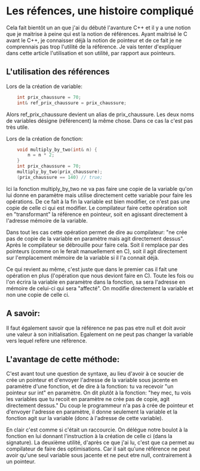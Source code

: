 # Les réfences, une histoire compliqué

Cela fait bientôt un an que j'ai du débuté l'avanture C++ et il y a une notion que je maitrise à peine qui est la notion de références. Ayant maitrisé le C avant le C++, je connaisser déjà la notion de pointeur et de ce fait je ne comprennais pas trop l'utilité de la référence. Je vais tenter d'expliquer dans cette article l'utilisation et son utilité, par rapport aux pointeurs.

## L'utilisation des références

Lors de la création de variable:
```c
	int prix_chaussure = 70;
	int& ref_prix_chaussure = prix_chaussure;
```

Alors ref_prix_chaussure devient un alias de prix_chaussure.
Les deux noms de variables désigne (référencent) la même chose.
Dans ce cas la c'est pas très utile. 

Lors de la création de fonction:
```c
	void multiply_by_two(int& n) {
		n = n * 2;
	}
	int prix_chaussure = 70;
	multiply_by_two(prix_chaussure);
	(prix_chaussure == 140) // true;
```

Ici la fonction multiply_by_two ne va pas faire une copie de la variable qu'on lui donne en paramètre mais utilise directement cette variable pour faire les opérations.
De ce fait à la fin la variable est bien modifier, ce n'est pas une copie de celle ci qui est modifier.
Le compilateur faire cette opération soit en "transformant" la référence en pointeur, soit en agissant directement à l'adresse mémoire de la variable.

Dans tout les cas cette opération permet de dire au compilateur: "ne crée pas de copie de la variable en paramètre mais agit directement dessus". Après le compilateur se débrouille pour faire cela. Soit il remplace par des pointeurs (comme on le ferait manuellement en C), soit il agit directement sur l'emplacement mémoire de la variable si il l'a connait déjà. 

Ce qui revient au même, c'est juste que dans le premier cas il fait une opération en plus (l'opération que nous deviont faire en C).
Toute les fois ou l'on écrira la variable en paramètre dans la fonction, sa sera l'adresse en mémoire de celui-ci qui sera "affecté". On modifie directement la variable et non une copie de celle ci.


## A savoir:

Il faut également savoir que la référence ne pas pas etre null et doit avoir une valeur à son initialisation. Egalement on ne peut pas changer la variable vers lequel refère une réfèrence.

## L'avantage de cette méthode:

C'est avant tout une question de syntaxe, au lieu d'avoir à ce soucier de crée un pointeur et d'envoyer l'adresse de la variable sous jacente en paramètre d'une fonction,  et de dire à la fonction: tu va recevoir "un pointeur sur int" en paramètre. On dit plutôt à la fonction: "hey mec, tu vois les variables que tu recoit en paramètre ne crée pas de copie, agit directement dessus." Du coup le programmeur n'a pas à crée de pointeur et d'envoyer l'adresse en paramètre, il donne seulement la variable et la fonction agit sur la variable (donc à l'adresse de cette variable).

En clair c'est comme si c'était un raccourcie. On délégue notre boulot à la fonction en lui donnant l'instruction à la création de celle ci (dans la signature).
La deuxième utilité, d'après ce que j'ai lu, c'est que ca permet au compilateur de faire des optimisations. Car il sait qu'une référence ne peut avoir qu'une seul variable sous jacente et ne peut etre null, contrairement à un pointeur.
